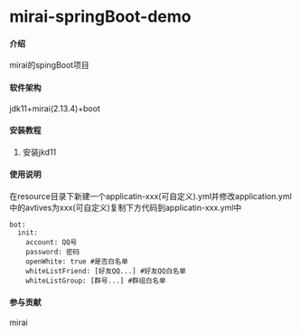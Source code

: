 # mirai-springBoot-demo

#### 介绍
mirai的spingBoot项目

#### 软件架构
jdk11+mirai(2.13.4)+boot


#### 安装教程

1.  安装jkd11

#### 使用说明
在resource目录下新建一个applicatin-xxx(可自定义).yml并修改application.yml中的avtives为xxx(可自定义)复制下方代码到applicatin-xxx.yml中

```
bot:
  init:
    account: QQ号
    password: 密码
    openWhite: true #是否白名单
    whiteListFriend: [好友QQ...] #好友QQ白名单
    whiteListGroup: [群号...] #群组白名单
```


#### 参与贡献

mirai

